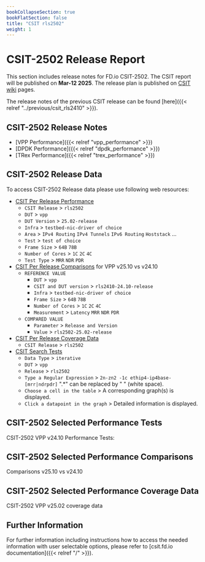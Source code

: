 ```yaml
---
bookCollapseSection: true
bookFlatSection: false
title: "CSIT rls2502"
weight: 1
---
```


# CSIT-2502 Release Report

This section includes release notes for FD.io CSIT-2502. The CSIT report
will be published on **Mar-12 2025**. The release plan is published on
[CSIT wiki](https://wiki.fd.io/view/CSIT/csit2502_plan) pages.

The release notes of the previous CSIT release can be found
[here]({{< relref "../previous/csit_rls2410" >}}).

## CSIT-2502 Release Notes

- [VPP Performance]({{< relref "vpp_performance" >}})
- [DPDK Performance]({{< relref "dpdk_performance" >}})
- [TRex Performance]({{< relref "trex_performance" >}})

## CSIT-2502 Release Data

To access CSIT-2502 Release data please use following web resources:

- [CSIT Per Release Performance](https://csit.fd.io/report/)
  - `CSIT Release` > `rls2502`
  - `DUT` > `vpp`
  - `DUT Version` > `25.02-release`
  - `Infra` > `testbed-nic-driver of choice`
  - `Area` > `IPv4 Routing` `IPv4 Tunnels` `IPv6 Routing` `Hoststack` ...
  - `Test` > `test of choice`
  - `Frame Size` > `64B` `78B`
  - `Number of Cores` > `1C` `2C` `4C`
  - `Test Type` > `MRR` `NDR` `PDR`
- [CSIT Per Release Comparisons](https://csit.fd.io/comparisons/) for VPP
  v25.10 vs v24.10
  - `REFERENCE VALUE`
    - `DUT` > `vpp`
    - `CSIT and DUT version` > `rls2410-24.10-release`
    - `Infra` > `testbed-nic-driver of choice`
    - `Frame Size` > `64B` `78B`
    - `Number of Cores` > `1C` `2C` `4C`
    - `Measurement` > `Latency` `MRR` `NDR` `PDR`
  - `COMPARED VALUE`
    - `Parameter` > `Release and Version`
    - `Value` > `rls2502-25.02-release`
- [CSIT Per Release Coverage Data](https://csit.fd.io/coverage/)
  - `CSIT Release` > `rls2502`
- [CSIT Search Tests](https://csit.fd.io/search/)
  - `Data Type` > `iterative`
  - `DUT` > `vpp`
  - `Release` > `rls2502`
  - `Type a Regular Expression` > `2n-zn2 -1c ethip4-ip4base-[mrr|ndrpdr]`
    ".*" can be replaced by " " (white space).
  - `Choose a cell in the table` > A corresponding graph(s) is displayed.
  - `Click a datapoint in the graph` > Detailed information is displayed.

## CSIT-2502 Selected Performance Tests

CSIT-2502 VPP v24.10 Performance Tests:

## CSIT-2502 Selected Performance Comparisons

Comparisons v25.10 vs v24.10

## CSIT-2502 Selected Performance Coverage Data

CSIT-2502 VPP v25.02 coverage data


## Further Information

For further information including instructions how to access the needed
information with user selectable options, please refer to
[csit.fd.io documentation]({{< relref "/" >}}).
